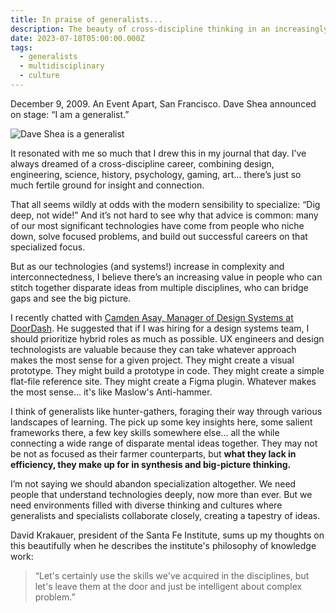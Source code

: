 ```yaml
---
title: In praise of generalists...
description: The beauty of cross-discipline thinking in an increasingly complex world.
date: 2023-07-18T05:00:00.000Z
tags:
  - generalists
  - multidisciplinary
  - culture
---
```

December 9, 2009.  An Event Apart, San Francisco. Dave Shea announced on stage: “I am a generalist.”

![Dave Shea is a generalist](https://practicaldesignsystems.com/assets/i/post-dave-shea-generalist.jpg)

It resonated with me so much that I drew this in my journal that day. I’ve always dreamed of a cross-discipline career, combining design, engineering, science, history, psychology, gaming, art… there’s just so much fertile ground for insight and connection.

That all seems wildly at odds with the modern sensibility to specialize: “Dig deep, not wide!” And it’s not hard to see why that advice is common: many of our most significant technologies have come from people who niche down, solve focused problems, and build out successful careers on that specialized focus.

But as our technologies (and systems!) increase in complexity and interconnectedness, I believe there’s an increasing value in people who can stitch together disparate ideas from multiple disciplines, who can bridge gaps and see the big picture.

I recently chatted with [Camden Asay, Manager of Design Systems at DoorDash](https://www.adplist.org/mentors/camden-asay). He suggested that if I was hiring for a design systems team, I should prioritize hybrid roles as much as possible. UX engineers and design technologists are valuable because they can take whatever approach makes the most sense for a given project. They might create a visual prototype. They might build a prototype in code. They might create a simple flat-file reference site. They might create a Figma plugin. Whatever makes the most sense... it's like Maslow's Anti-hammer.

I think of generalists like hunter-gathers, foraging their way through various landscapes of learning. The pick up some key insights here, some salient frameworks there, a few key skills somewhere else… all the while connecting a wide range of disparate mental ideas together. They may not be not as focused as their farmer counterparts, but **what they lack in efficiency, they make up for in synthesis and big-picture thinking.** 

I’m not saying we should abandon specialization altogether. We need people that understand technologies deeply, now more than ever. But we need environments filled with diverse thinking and cultures where generalists and specialists collaborate closely, creating a tapestry of ideas.

David Krakauer, president of the Santa Fe Institute, sums up my thoughts on this beautifully when he describes the institute's philosophy of knowledge work:

> “Let's certainly use the skills we've acquired in the disciplines, but let's leave them at the door and just be intelligent about complex problem.”